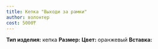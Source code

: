 ```yaml
---
title: Кепка "Выходи за рамки"
author: волонтер
cost: 5000₸
---
```

**Тип изделия:** кепка
**Размер:**
**Цвет:** оранжевый
**Вставка:**